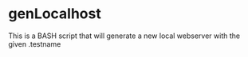 # genLocalhost
This  is a BASH script that will generate a new local webserver with the given .testname
